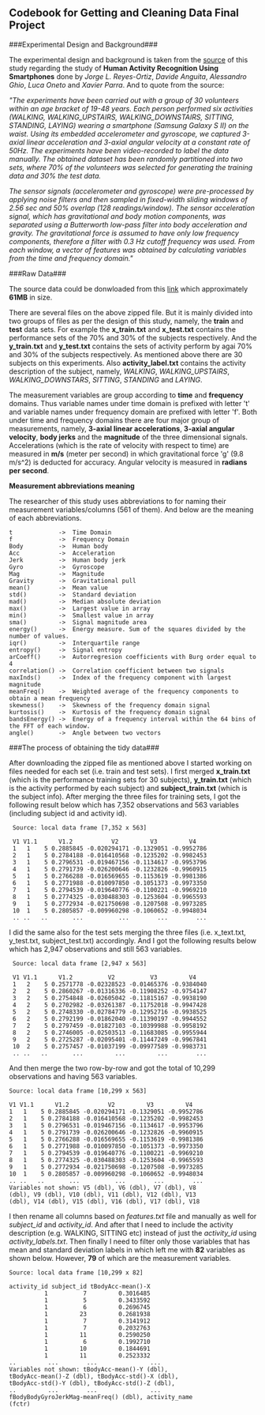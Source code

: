 ## Codebook for Getting and Cleaning Data Final Project

###Experimental Design and Background###

The experimental design and background is taken from the [source](http://archive.ics.uci.edu/ml/datasets/Human+Activity+Recognition+Using+Smartphones) of this study regarding the study of **Human Activity Recognition Using Smartphones** done by *Jorge L. Reyes-Ortiz*, *Davide Anguita*, *Alessandro Ghio*, *Luca Oneto* and *Xavier Parra*. And to quote from the source:

*"The experiments have been carried out with a group of 30 volunteers within an age bracket of 19-48 years. Each person performed six activities (WALKING, WALKING_UPSTAIRS, WALKING_DOWNSTAIRS, SITTING, STANDING, LAYING) wearing a smartphone (Samsung Galaxy S II) on the waist. Using its embedded accelerometer and gyroscope, we captured 3-axial linear acceleration and 3-axial angular velocity at a constant rate of 50Hz. The experiments have been video-recorded to label the data manually. The obtained dataset has been randomly partitioned into two sets, where 70% of the volunteers was selected for generating the training data and 30% the test data.*

*The sensor signals (accelerometer and gyroscope) were pre-processed by applying noise filters and then sampled in fixed-width sliding windows of 2.56 sec and 50% overlap (128 readings/window). The sensor acceleration signal, which has gravitational and body motion components, was separated using a Butterworth low-pass filter into body acceleration and gravity. The gravitational force is assumed to have only low frequency components, therefore a filter with 0.3 Hz cutoff frequency was used. From each window, a vector of features was obtained by calculating variables from the time and frequency domain."*


###Raw Data###

The source data could be donwloaded from this [link](https://d396qusza40orc.cloudfront.net/getdata%2Fprojectfiles%2FUCI%20HAR%20Dataset.zip) which approximately **61MB** in size.

There are several files on the above zipped file. But it is mainly divided into two groups of files as per the design of this study, namely, the **train** and **test** data sets. For example the **x_train.txt** and **x_test.txt** contains the performance sets of the 70% and 30% of the subjects respectively.  And the **y_train.txt** and **y_test.txt** contains the sets of activity perform by agai 70% and 30% of the subjects respectively. As mentioned above there are 30 subjects on this experiments. Also **activity_label.txt** contains the activity description of the subject, namely, *WALKING*, *WALKING_UPSTAIRS*, *WALKING_DOWNSTARS*, *SITTING*, *STANDING* and *LAYING*. 

The measurement variables are group according to **time** and **frequency** domains. Thus variable names under time domain is prefixed with letter 't' and variable names under frequency domain are prefixed with letter 'f'. Both under time and frequency domains there are four major group of measurements, namely, **3-axial linear accelerations**, **3-axial angular velocity**, **body jerks** and the **magnitude** of the three dimensional signals. Accelerations (which is the rate of velocity with respect to time) are measured in **m/s** (meter per second) in which gravitational force 'g' (9.8 m/s^2) is deducted for accuracy. Angular velocity is measured in **radians per second**.

**Measurement abbreviations meaning**

The researcher of this study uses abbreviations to for naming their measurement variables/columns (561 of them). And below are the meaning of each abbreviations.

    t             ->  Time Domain
    f             ->  Frequency Domain
    Body          ->  Human body
    Acc           ->  Acceleration
    Jerk          ->  Human body jerk
    Gyro          ->  Gyroscope
    Mag           ->  Magnitude
    Gravity       ->  Gravitational pull
    mean()        ->  Mean value
    std()         ->  Standard deviation
    mad()         ->  Median absolute deviation 
    max()         ->  Largest value in array
    min()         ->  Smallest value in array
    sma()         ->  Signal magnitude area
    energy()      ->  Energy measure. Sum of the squares divided by the number of values. 
    iqr()         ->  Interquartile range 
    entropy()     ->  Signal entropy
    arCoeff()     ->  Autorregresion coefficients with Burg order equal to 4
    correlation() ->  Correlation coefficient between two signals
    maxInds()     ->  Index of the frequency component with largest magnitude
    meanFreq()    ->  Weighted average of the frequency components to obtain a mean frequency
    skewness()    ->  Skewness of the frequency domain signal 
    kurtosis()    ->  Kurtosis of the frequency domain signal 
    bandsEnergy() ->  Energy of a frequency interval within the 64 bins of the FFT of each window.
    angle()       ->  Angle between two vectors
    

    
###The process of obtaining the tidy data###

After downloading the zipped file as mentioned above I started working on files needed for each set (i.e. train and test sets). I first merged **x_train.txt** (which is the performance training sets for 30 subjects), **y_train.txt** (which is the activity performed by each subject) and **subject_train.txt** (which is the subject info). After merging the three files for training sets, I got the following result below which has 7,352 observations and 563 variables (including subject id and activity id).

     Source: local data frame [7,352 x 563]

     V1 V1.1      V1.2           V2         V3         V4
     1   1    5 0.2885845 -0.020294171 -0.1329051 -0.9952786
     2   1    5 0.2784188 -0.016410568 -0.1235202 -0.9982453
     3   1    5 0.2796531 -0.019467156 -0.1134617 -0.9953796
     4   1    5 0.2791739 -0.026200646 -0.1232826 -0.9960915
     5   1    5 0.2766288 -0.016569655 -0.1153619 -0.9981386
     6   1    5 0.2771988 -0.010097850 -0.1051373 -0.9973350
     7   1    5 0.2794539 -0.019640776 -0.1100221 -0.9969210
     8   1    5 0.2774325 -0.030488303 -0.1253604 -0.9965593
     9   1    5 0.2772934 -0.021750698 -0.1207508 -0.9973285
     10  1    5 0.2805857 -0.009960298 -0.1060652 -0.9948034
     .. ..   ..       ...          ...        ...        ...


I did the same also for the test sets merging the three files (i.e. x_text.txt, y_test.txt, subject_test.txt) accordingly. And I got the following results below which has 2,947 observations and still 563 variables.

     Source: local data frame [2,947 x 563]

     V1 V1.1      V1.2          V2          V3         V4
     1   2    5 0.2571778 -0.02328523 -0.01465376 -0.9384040
     2   2    5 0.2860267 -0.01316336 -0.11908252 -0.9754147
     3   2    5 0.2754848 -0.02605042 -0.11815167 -0.9938190
     4   2    5 0.2702982 -0.03261387 -0.11752018 -0.9947428
     5   2    5 0.2748330 -0.02784779 -0.12952716 -0.9938525
     6   2    5 0.2792199 -0.01862040 -0.11390197 -0.9944552
     7   2    5 0.2797459 -0.01827103 -0.10399988 -0.9958192
     8   2    5 0.2746005 -0.02503513 -0.11683085 -0.9955944
     9   2    5 0.2725287 -0.02095401 -0.11447249 -0.9967841
     10  2    5 0.2757457 -0.01037199 -0.09977589 -0.9983731
     .. ..   ..       ...         ...         ...        ...

And then merge the two row-by-row and got the total of 10,299 observations and having 563 variables.

    Source: local data frame [10,299 x 563]

    V1 V1.1      V1.2           V2         V3         V4
    1   1    5 0.2885845 -0.020294171 -0.1329051 -0.9952786
    2   1    5 0.2784188 -0.016410568 -0.1235202 -0.9982453
    3   1    5 0.2796531 -0.019467156 -0.1134617 -0.9953796
    4   1    5 0.2791739 -0.026200646 -0.1232826 -0.9960915
    5   1    5 0.2766288 -0.016569655 -0.1153619 -0.9981386
    6   1    5 0.2771988 -0.010097850 -0.1051373 -0.9973350
    7   1    5 0.2794539 -0.019640776 -0.1100221 -0.9969210
    8   1    5 0.2774325 -0.030488303 -0.1253604 -0.9965593
    9   1    5 0.2772934 -0.021750698 -0.1207508 -0.9973285
    10  1    5 0.2805857 -0.009960298 -0.1060652 -0.9948034
    .. ..   ..       ...          ...        ...        ...
    Variables not shown: V5 (dbl), V6 (dbl), V7 (dbl), V8
    (dbl), V9 (dbl), V10 (dbl), V11 (dbl), V12 (dbl), V13
    (dbl), V14 (dbl), V15 (dbl), V16 (dbl), V17 (dbl), V18

I then rename all columns based on *features.txt* file and manually as well for *subject_id* and *activity_id*. And after that I need to include the activity description (e.g. WALKING, SITTING etc) instead of just the *activity_id* using *activity_labels.txt*. Then finally I need to filter only those variables that has mean and standard deviation labels in which left me with **82** variables as shown below. However, **79** of which are the measurement variables.

    Source: local data frame [10,299 x 82]

    activity_id subject_id tBodyAcc-mean()-X
              1          7         0.3016485
              1          5         0.3433592
              1          6         0.2696745
              1         23         0.2681938
              1          7         0.3141912
              1          7         0.2032763
              1         11         0.2590250
              1          6         0.1992710
              1         10         0.1844691
              1         11         0.2523332
    ..         ...        ...               ...
    Variables not shown: tBodyAcc-mean()-Y (dbl),
    tBodyAcc-mean()-Z (dbl), tBodyAcc-std()-X (dbl),
    tBodyAcc-std()-Y (dbl), tBodyAcc-std()-Z (dbl),
    ..         ...        ...               ...
    fBodyBodyGyroJerkMag-meanFreq() (dbl), activity_name
    (fctr)
